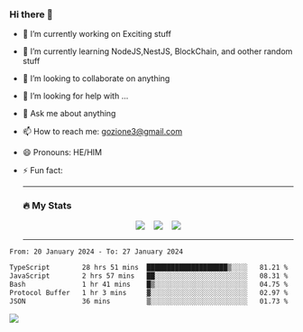 ### Hi there 👋

<!--
**charlieScript/charlieScript** is a ✨ _special_ ✨ repository because its `README.md` (this file) appears on your GitHub profile.

Here are some ideas to get you started: -->

- 🔭 I’m currently working on Exciting stuff
- 🌱 I’m currently learning NodeJS,NestJS, BlockChain, and oother random stuff
- 👯 I’m looking to collaborate on anything
- 🤔 I’m looking for help with ...
- 💬 Ask me about anything
- 📫 How to reach me: gozione3@gmail.com
- 😄 Pronouns: HE/HIM
- ⚡ Fun fact:


  ---

  ### :fire: My Stats

  <div id="stats" align="center">
  <img src="http://github-readme-streak-stats.herokuapp.com?user=charlieScript&theme=dark&date_format=M%20j%5B%2C%20Y%5D" />&nbsp;&nbsp;&nbsp;
  <img src="https://github-readme-stats.vercel.app/api/top-langs/?username=charlieScript&layout=compact&theme=vision-friendly-dark"/>&nbsp;&nbsp;&nbsp;
  <img src="https://github-readme-stats.vercel.app/api?username=charlieScript&show_icons=true&theme=radical"/>
  </div>

  ---



<!--START_SECTION:waka-->

```txt
From: 20 January 2024 - To: 27 January 2024

TypeScript        28 hrs 51 mins  ████████████████████▒░░░░   81.21 %
JavaScript        2 hrs 57 mins   ██░░░░░░░░░░░░░░░░░░░░░░░   08.31 %
Bash              1 hr 41 mins    █▒░░░░░░░░░░░░░░░░░░░░░░░   04.75 %
Protocol Buffer   1 hr 3 mins     ▓░░░░░░░░░░░░░░░░░░░░░░░░   02.97 %
JSON              36 mins         ▒░░░░░░░░░░░░░░░░░░░░░░░░   01.73 %
```

<!--END_SECTION:waka-->
![](https://komarev.com/ghpvc/?username=charlieScript)
